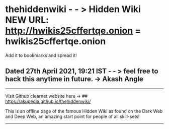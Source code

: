 # thehiddenwiki - - > Hidden Wiki NEW URL: http://hwikis25cffertqe.onion = hwikis25cffertqe.onion
Add it to bookmarks and spread it!

## Dated 27th April 2021, 19:21 IST - - > feel free to hack this anytime in future. -> Akash Angle

-----------

Visit Github clearnet website here -> ## https://akupedia.github.io/thehiddenwiki/

This is an offline page of the famous Hidden Wiki as found on the Dark Web and Deep Web, an amazing start point for people of all skill-sets!

------------
